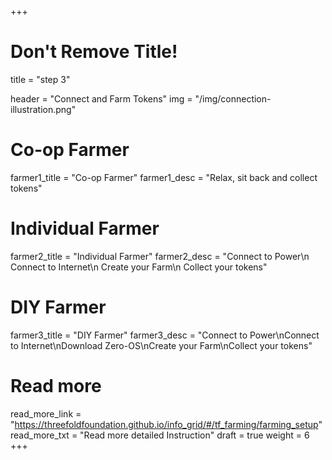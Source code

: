 +++
# Don't Remove Title!
title = "step 3"

header = "Connect and Farm Tokens"
img = "/img/connection-illustration.png"

# Co-op Farmer
farmer1_title = "Co-op Farmer"
farmer1_desc = "Relax, sit back and collect tokens"

# Individual Farmer
farmer2_title = "Individual Farmer"
farmer2_desc = "Connect to Power\n Connect to Internet\n Create your Farm\n Collect your tokens"

# DIY Farmer
farmer3_title = "DIY Farmer"
farmer3_desc = "Connect to Power\nConnect to Internet\nDownload Zero-OS\nCreate your Farm\nCollect your tokens"

# Read more
read_more_link = "https://threefoldfoundation.github.io/info_grid/#/tf_farming/farming_setup"
read_more_txt = "Read more detailed Instruction"
draft = true
weight = 6
+++
